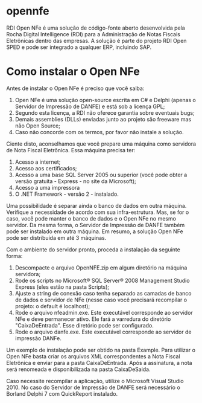 # opennfe
RDI Open NFe é uma solução de código-fonte aberto desenvolvida pela Rocha Digital Intelligence (RDI) para a Administração de Notas Fiscais Eletrônicas dentro das empresas. A solução é parte do projeto RDI Open SPED e pode ser integrado a qualquer ERP, incluindo SAP.

# Como instalar o Open NFe
Antes de instalar o Open NFe é preciso que você saiba:

1) Open NFe é uma solução open-source escrita em C# e Delphi (apenas o Servidor de Impressão de DANFE) e está sob a licença GPL;
2) Segundo esta licença, a RDI não oferece garantia sobre eventuais bugs;
3) Demais assemblies (DLLs) enviadas junto ao projeto são freeware mas não Open Source;
4) Caso não concorde com os termos, por favor não instale a solução.

Ciente disto, aconselhamos que você prepare uma máquina como servidora de Nota Fiscal Eletrônica. Essa máquina precisa ter:

1) Acesso a internet;
2) Acesso aos certificados;
3) Acesso a uma base SQL Server 2005 ou superior (você pode obter a versão gratuita - Express - no site da Microsoft);
4) Acesso a uma impressora
5) O .NET Framework - versão 2 - instalado.

Uma possibilidade é separar ainda o banco de dados em outra máquina. Verifique a necessidade de acordo com sua infra-estrutura. Mas, se for o caso, você pode manter o banco de dados e o Open NFe no mesmo servidor. Da mesma forma, o Servidor de Impressão de DANFE também pode ser instalado em outra máquina. Em resumo, a solução Open NFe pode ser distribuída em até 3 máquinas.

Com o ambiente do servidor pronto, proceda a instalação da seguinte forma:

1) Descompacte o arquivo OpenNFE.zip em algum diretório na máquina servidora;
2) Rode os scripts no Microsoft® SQL Server® 2008 Management Studio Express (eles estão na pasta Scripts);
3) Ajuste a string de conexão caso tenha separado as camadas de banco de dados e servidor de NFe (nesse caso você precisará recompilar o projeto: o default é localhost);
4) Rode o arquivo nfeadmin.exe. Este executável corresponde ao servidor NFe e deve permanecer ativo. Ele fará a varredura do diretório "CaixaDeEntrada". Esse diretório pode ser configurado.
5) Rode o arquivo danfe.exe. Este executável corresponde ao servidor de impressão DANFe.

Um exemplo de instalação pode ser obtido na pasta Example. Para utilizar o Open NFe basta criar os arquivos XML correspondentes a Nota Fiscal Eletrônica e enviar para a pasta CaixaDeEntrada. Após a assinatura, a nota será renomeada e disponibilizada na pasta CaixaDeSaida.

Caso necessite recompilar a aplicação, utilize o Microsoft Visual Studio 2010. No caso do Servidor de Impressão de DANFE será necessário o Borland Delphi 7 com QuickReport instalado.
